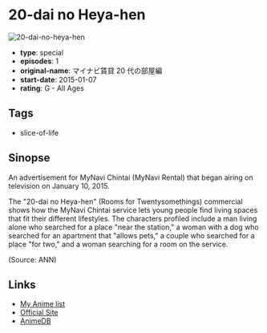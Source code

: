 # 20-dai no Heya-hen

![20-dai-no-heya-hen](https://cdn.myanimelist.net/images/anime/3/81169.jpg)

-   **type**: special
-   **episodes**: 1
-   **original-name**: マイナビ賃貸 20 代の部屋編
-   **start-date**: 2015-01-07
-   **rating**: G - All Ages

## Tags

-   slice-of-life

## Sinopse

An advertisement for MyNavi Chintai (MyNavi Rental) that began airing on television on January 10, 2015.

The "20-dai no Heya-hen" (Rooms for Twentysomethings) commercial shows how the MyNavi Chintai service lets young people find living spaces that fit their different lifestyles. The characters profiled include a man living alone who searched for a place "near the station," a woman with a dog who searched for an apartment that "allows pets," a couple who searched for a place "for two," and a woman searching for a room on the service.

(Source: ANN)

## Links

-   [My Anime list](https://myanimelist.net/anime/29347/20-dai_no_Heya-hen)
-   [Official Site](http://chintai.mynavi.jp/contents/cp-sumikae/)
-   [AnimeDB](http://anidb.info/perl-bin/animedb.pl?show=anime&aid=11394)
